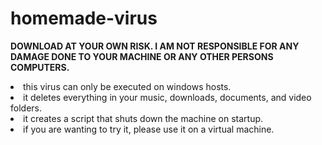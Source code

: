 # homemade-virus

<b>DOWNLOAD AT YOUR OWN RISK. I AM NOT RESPONSIBLE FOR ANY DAMAGE DONE TO YOUR MACHINE OR ANY OTHER PERSONS COMPUTERS.</b> 
<br />
<li>this virus can only be executed on windows hosts.</li>
<li>it deletes everything in your music, downloads, documents, and video folders.</li>
<li>it creates a script that shuts down the machine on startup. </li>
<li>if you are wanting to try it, please use it on a virtual machine.</li>
